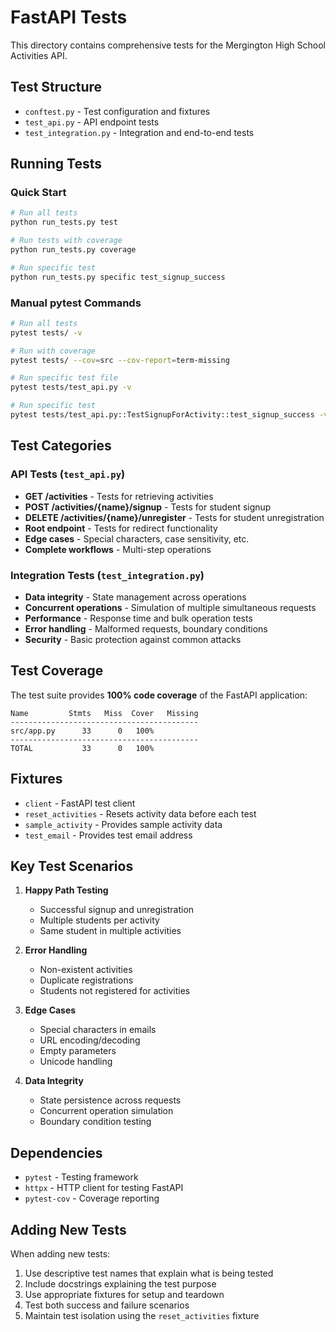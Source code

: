 # FastAPI Tests

This directory contains comprehensive tests for the Mergington High School Activities API.

## Test Structure

- `conftest.py` - Test configuration and fixtures
- `test_api.py` - API endpoint tests
- `test_integration.py` - Integration and end-to-end tests

## Running Tests

### Quick Start
```bash
# Run all tests
python run_tests.py test

# Run tests with coverage
python run_tests.py coverage

# Run specific test
python run_tests.py specific test_signup_success
```

### Manual pytest Commands
```bash
# Run all tests
pytest tests/ -v

# Run with coverage
pytest tests/ --cov=src --cov-report=term-missing

# Run specific test file
pytest tests/test_api.py -v

# Run specific test
pytest tests/test_api.py::TestSignupForActivity::test_signup_success -v
```

## Test Categories

### API Tests (`test_api.py`)
- **GET /activities** - Tests for retrieving activities
- **POST /activities/{name}/signup** - Tests for student signup
- **DELETE /activities/{name}/unregister** - Tests for student unregistration
- **Root endpoint** - Tests for redirect functionality
- **Edge cases** - Special characters, case sensitivity, etc.
- **Complete workflows** - Multi-step operations

### Integration Tests (`test_integration.py`)
- **Data integrity** - State management across operations
- **Concurrent operations** - Simulation of multiple simultaneous requests
- **Performance** - Response time and bulk operation tests
- **Error handling** - Malformed requests, boundary conditions
- **Security** - Basic protection against common attacks

## Test Coverage

The test suite provides **100% code coverage** of the FastAPI application:

```
Name         Stmts   Miss  Cover   Missing
------------------------------------------
src/app.py      33      0   100%
------------------------------------------
TOTAL           33      0   100%
```

## Fixtures

- `client` - FastAPI test client
- `reset_activities` - Resets activity data before each test
- `sample_activity` - Provides sample activity data
- `test_email` - Provides test email address

## Key Test Scenarios

1. **Happy Path Testing**
   - Successful signup and unregistration
   - Multiple students per activity
   - Same student in multiple activities

2. **Error Handling**
   - Non-existent activities
   - Duplicate registrations
   - Students not registered for activities

3. **Edge Cases**
   - Special characters in emails
   - URL encoding/decoding
   - Empty parameters
   - Unicode handling

4. **Data Integrity**
   - State persistence across requests
   - Concurrent operation simulation
   - Boundary condition testing

## Dependencies

- `pytest` - Testing framework
- `httpx` - HTTP client for testing FastAPI
- `pytest-cov` - Coverage reporting

## Adding New Tests

When adding new tests:

1. Use descriptive test names that explain what is being tested
2. Include docstrings explaining the test purpose
3. Use appropriate fixtures for setup and teardown
4. Test both success and failure scenarios
5. Maintain test isolation using the `reset_activities` fixture
